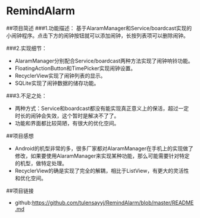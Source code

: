# RemindAlarm
##项目简述
###1.功能描述：
基于AlaramManager和Service/boardcast实现的小闹钟程序。点击下方的闹钟按钮就可以添加闹钟，长按列表项可以删除闹钟。

###2.实现细节：
- AlaramManager分别配合Service/boardcast两种方法实现了闹钟响铃功能。
- FloatingActionButton和TimePicker实现闹钟设置。
- RecyclerView实现了闹钟列表的显示。
- SQLite实现了闹钟数据的储存功能。

###3.不足之处：
- 两种方式：Service和boardcast都没有能实现真正意义上的保活，超过一定时长的闹钟会失效，这个暂时是解决不了了。
- 功能和界面都比较简陋，有很大的优化空间。

##项目感想
- Android的机型非常的多，很多厂家都对AlaramManager在手机上的实现做了修改，如果要使用AlaramManager来实现某种功能，那么可能需要针对特定的机型，做特定处理。
- RecyclerView的确是实现了完全的解耦，相比于ListView，有更大的灵活性和优化空间。

##项目链接
- github:https://github.com/tulensayyj/RemindAlarm/blob/master/README.md
